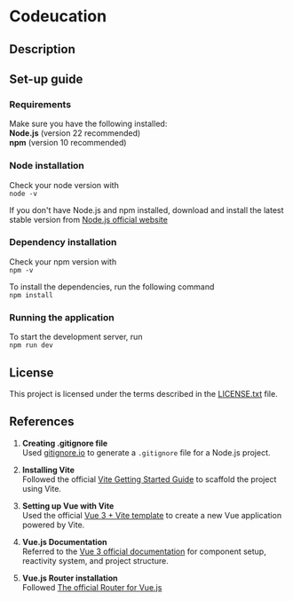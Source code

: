 # Codeucation
## Description
## Set-up guide
### Requirements
Make sure you have the following installed: <br>
**Node.js** (version 22 recommended)<br>
**npm** (version 10 recommended)

### Node installation

Check your node version with <br> `node -v`<br>

If you don't have Node.js and npm installed, download and install the latest stable version from [Node.js official website](https://nodejs.org/en/download/package-manager)

### Dependency installation

Check your npm version with <br> `npm -v`<br>

To install the dependencies, run the following command <br> `npm install`

### Running the application

To start the development server, run <br>
`npm run dev`
## License
This project is licensed under the terms described in the [LICENSE.txt](./LICENSE.txt) file.

## References

1. **Creating .gitignore file**  
   Used [gitignore.io](https://www.toptal.com/developers/gitignore) to generate a `.gitignore` file for a Node.js project.

2. **Installing Vite**  
   Followed the official [Vite Getting Started Guide](https://vitejs.dev/guide/) to scaffold the project using Vite.

3. **Setting up Vue with Vite**  
   Used the official [Vue 3 + Vite template](https://vitejs.dev/guide/#scaffolding-your-first-vite-project) to create a new Vue application powered by Vite.

4. **Vue.js Documentation**  
   Referred to the [Vue 3 official documentation](https://vuejs.org/guide/introduction.html) for component setup, reactivity system, and project structure.

5. **Vue.js Router installation**  
   Followed [The official Router for Vue.js](https://router.vuejs.org/)